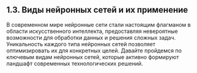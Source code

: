 ## **1.3.	Виды нейронных сетей и их применение**

В современном мире нейронные сети стали настоящим флагманом в области искусственного интеллекта, 
предоставляя невероятные возможности для обработки данных и решения сложных задач.
Уникальность каждого типа нейронных сетей позволяет оптимизировать их для конкретных целей. 
Давайте пройдемся по ключевым видам нейронных сетей, которые активно формируют ландшафт современных технологических решений.
